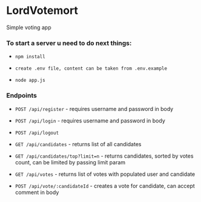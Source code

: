 # LordVotemort
Simple voting app


### To start a server u need to do next things:
- `npm install`

- `create .env file, content can be taken from .env.example`

- `node app.js`


### Endpoints

- `POST /api/register` - requires username and password in body

- `POST /api/login` - requires username and password in body

- `POST /api/logout`

- `GET /api/candidates` - returns list of all candidates

- `GET /api/candidates/top?limit=n` - returns candidates, sorted by votes count, can be limited by passing limit param

- `GET /api/votes` - returns list of votes with populated user and candidate

- `POST /api/vote/:candidateId` - creates a vote for candidate, can accept comment in body
